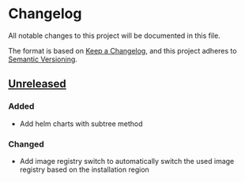 # Changelog

All notable changes to this project will be documented in this file.

The format is based on [Keep a Changelog](https://keepachangelog.com/en/1.0.0/),
and this project adheres to [Semantic Versioning](https://semver.org/spec/v2.0.0.html).

## [Unreleased]

### Added

- Add helm charts with subtree method

### Changed

- Add image registry switch to automatically switch the used image registry based on the installation region


[Unreleased]: https://github.com/giantswarm/linkerd-viz/tree/master
